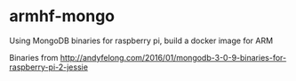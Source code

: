 # armhf-mongo

Using MongoDB binaries for raspberry pi, build a docker image for ARM

Binaries from http://andyfelong.com/2016/01/mongodb-3-0-9-binaries-for-raspberry-pi-2-jessie
